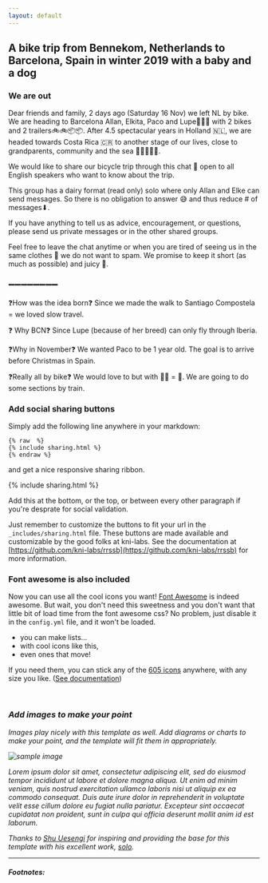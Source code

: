 ```yaml
---
layout: default
---
```


## A bike trip from Bennekom, Netherlands to Barcelona, Spain in winter 2019 with a baby and a dog

### We are out

Dear friends and family, 2 days ago (Saturday 16 Nov) we left NL by bike.  We are heading to Barcelona Allan, Elkita, Paco and Lupe👫👶🐶 with 2 bikes and 2 trailers🚲🚲📦📦.  After 4.5 spectacular years in Holland 🇳🇱, we are headed towards Costa Rica 🇨🇷 to another stage of our lives, close to grandparents, community and the sea 👬👭👬🚶🌊.

 We would like to share our bicycle trip through this chat 💬 open to all English speakers who want to know about the trip.

This group has a dairy format (read only) solo where only Allan and Elke can send messages.  So there is no obligation to answer 😅 and thus reduce # of messages⬇.

 If you have anything to tell us as advice, encouragement, or questions, please send us private messages or in the other shared groups.

 Feel free to leave the chat anytime  or when you are tired of seeing us in the same clothes 😬 we do not want to spam.  We promise to keep it short (as much as possible) and juicy 🍊.

### ➖➖➖➖➖➖➖➖

❓How was the idea born❓
Since we made the walk to Santiago Compostela = we loved slow travel.

 ❓ Why BCN❓
Since Lupe (because of her breed) can only fly through Iberia.

 ❓Why in November❓
 We wanted Paco to be 1 year old.  The goal is to arrive before Christmas in Spain.

 ❓Really all by bike❓
 We would love to but with 👶🐶 = 🐢.  We are going to do some sections by train.

### Add social sharing buttons

Simply add the following line anywhere in your markdown:

<pre><code>{% raw  %}
{% include sharing.html %}
{% endraw %}
</code></pre>

and get a nice responsive sharing ribbon.

{% include sharing.html %}

Add this at the bottom, or the top, or between every other paragraph if you're desprate for social validation.

Just remember to customize the buttons to fit your url in the `_includes/sharing.html` file. These buttons are made available and customizable by the good folks at kni-labs. See the documentation at [https://github.com/kni-labs/rrssb](https://github.com/kni-labs/rrssb) for more information.

### Font awesome is also included

<i class="fa fa-quote-left fa-3x fa-pull-left fa-border"></i> Now you can use all the cool icons you want! [Font Awesome](http://fontawesome.io) is indeed awesome. But wait, you don't need this sweetness and you don't want that little bit of load time from the font awesome css? No problem, just disable it in the `config.yml` file, and it won't be loaded.

<ul class="fa-ul">
  <li><i class="fa-li fa fa-check-square"></i>you can make lists...</li>
  <li><i class="fa-li fa fa-check-square-o"></i>with cool icons like this,</li>
  <li><i class="fa-li fa fa-spinner fa-spin"></i>even ones that move!</li>
</ul>

If you need them, you can stick any of the [605 icons](http://fontawesome.io/icons/) anywhere, with any size you like. ([See documentation](http://fontawesome.io/examples/))

<i class="fa fa-building"></i>&nbsp;&nbsp;<i class="fa fa-bus fa-lg"></i>&nbsp;&nbsp;<i class="fa fa-cube fa-2x"></i>&nbsp;&nbsp;<i class="fa fa-paper-plane fa-3x"></i>&nbsp;&nbsp;<i class="fa fa-camera-retro fa-4x">

### Add images to make your point

Images play nicely with this template as well. Add diagrams or charts to make your point, and the template will fit them in appropriately.

<img src="images/hello.svg" alt="sample image">

Lorem ipsum dolor sit amet, consectetur adipiscing elit, sed do eiusmod tempor incididunt ut labore et dolore magna aliqua. Ut enim ad minim veniam, quis nostrud exercitation ullamco laboris nisi ut aliquip ex ea commodo consequat. Duis aute irure dolor in reprehenderit in voluptate velit esse cillum dolore eu fugiat nulla pariatur. Excepteur sint occaecat cupidatat non proident, sunt in culpa qui officia deserunt mollit anim id est laborum.

Thanks to [Shu Uesengi](https://github.com/chibicode) for inspiring and providing the base for this template with his excellent work, [solo](https://github.com/chibicode).

<hr>

##### Footnotes:

[^1]: This is a footnote. Click to return.

[^2]: Here is another.
